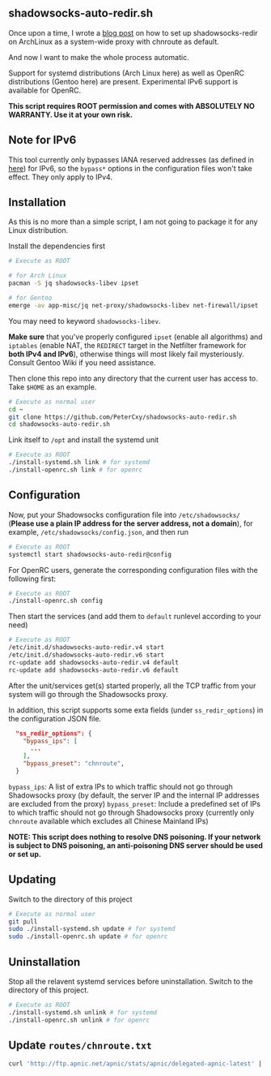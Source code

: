 shadowsocks-auto-redir.sh
---

Once upon a time, I wrote a [blog post](https://typeblog.net/set-up-shadowsocks-with-iptables-and-ipset-on-archlinux/) on how to set up shadowsocks-redir on ArchLinux as a system-wide proxy with chnroute as default.

And now I want to make the whole process automatic.

Support for systemd distributions (Arch Linux here) as well as OpenRC distributions (Gentoo here) are present. Experimental IPv6 support is available for OpenRC.

__This script requires ROOT permission and comes with ABSOLUTELY NO WARRANTY. Use it at your own risk.__

Note for IPv6
---

This tool currently only bypasses IANA reserved addresses (as defined in [here](https://en.wikipedia.org/wiki/Reserved_IP_addresses#IPv6))
for IPv6, so the `bypass*` options in the configuration files won't take effect. They only apply to IPv4.

Installation
---

As this is no more than a simple script, I am not going to package it for any Linux distribution.

Install the dependencies first

```bash
# Execute as ROOT

# for Arch Linux
pacman -S jq shadowsocks-libev ipset

# for Gentoo
emerge -av app-misc/jq net-proxy/shadowsocks-libev net-firewall/ipset
```

You may need to keyword `shadowsocks-libev`.

**Make sure** that you've properly configured `ipset` (enable all algorithms) and `iptables` (enable NAT, the `REDIRECT` target in the Netfilter framework for **both IPv4 and IPv6**), otherwise things will most likely fail mysteriously. Consult Gentoo Wiki if you need assistance.

Then clone this repo into any directory that the current user has access to. Take `$HOME` as an example.

```bash
# Execute as normal user
cd ~
git clone https://github.com/PeterCxy/shadowsocks-auto-redir.sh
cd shadowsocks-auto-redir.sh
```

Link itself to `/opt` and install the systemd unit

```bash
# Execute as ROOT
./install-systemd.sh link # for systemd
./install-openrc.sh link # for openrc
```

Configuration
---

Now, put your Shadowsocks configuration file into `/etc/shadowsocks/` (__Please use a plain IP address for the server address, not a domain__), for example, `/etc/shadowsocks/config.json`, and then run

```bash
# Execute as ROOT
systemctl start shadowsocks-auto-redir@config
```

For OpenRC users, generate the corresponding configuration files with the following first:

```bash
# Execute as ROOT
./install-openrc.sh config
```

Then start the services (and add them to `default` runlevel according to your need)

```bash
# Execute as ROOT
/etc/init.d/shadowsocks-auto-redir.v4 start
/etc/init.d/shadowsocks-auto-redir.v6 start
rc-update add shadowsocks-auto-redir.v4 default
rc-update add shadowsocks-auto-redir.v6 default
```

After the unit/services get(s) started properly, all the TCP traffic from your system will go through the Shadowsocks proxy.

In addition, this script supports some exta fields (under `ss_redir_options`) in the configuration JSON file.

```json
  "ss_redir_options": {
    "bypass_ips": [
      ...
    ],
    "bypass_preset": "chnroute",
  }
```

`bypass_ips`: A list of extra IPs to which traffic should not go through Shadowsocks proxy (by default, the server IP and the internal IP addresses are excluded from the proxy)
`bypass_preset`: Include a predefined set of IPs to which traffic should not go through Shadowsocks proxy (currently only `chnroute` available which excludes all Chinese Mainland IPs)

__NOTE: This script does nothing to resolve DNS poisoning. If your network is subject to DNS poisoning, an anti-poisoning DNS server should be used or set up.__

Updating
---

Switch to the directory of this project

```bash
# Execute as normal user
git pull
sudo ./install-systemd.sh update # for systemd
sudo ./install-openrc.sh update # for openrc
```

Uninstallation
---

Stop all the relavent systemd services before uninstallation.  Switch to the directory of this project.

```bash
# Execute as ROOT
./install-systemd.sh unlink # for systemd
./install-openrc.sh unlink # for openrc
```

Update `routes/chnroute.txt`
---

```bash
curl 'http://ftp.apnic.net/apnic/stats/apnic/delegated-apnic-latest' | grep ipv4 | grep CN | awk -F\| '{ printf("%s/%d\n", $4, 32-log($5)/log(2)) }' > chnroute.txt
```
